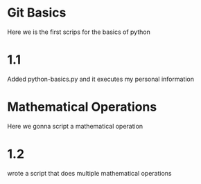 # Git Basics

Here we is the first scrips for the basics of python

# 1.1

Added python-basics.py and it executes my personal information

# Mathematical Operations

Here we gonna script a mathematical operation

# 1.2 

wrote a script that does multiple mathematical operations
